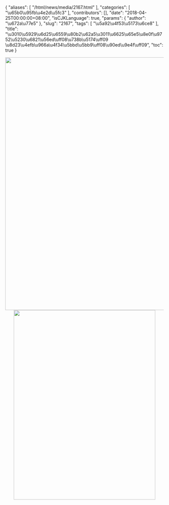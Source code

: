 {
    "aliases": [
        "/html/news/media/2167.html"
    ],
    "categories": [
        "\u65b0\u95fb\u4e2d\u5fc3"
    ],
    "contributors": [],
    "date": "2018-04-25T00:00:00+08:00",
    "isCJKLanguage": true,
    "params": {
        "author": "\u672a\u77e5"
    },
    "slug": "2167",
    "tags": [
        "\u5a92\u4f53\u5173\u6ce8"
    ],
    "title": "\u3010\u5929\u6d25\u6559\u80b2\u62a5\u3011\u6625\u65e5\u8e0f\u9752\u5230\u6821\u56ed\uff08\u738b\u5174\uff09 \u8d23\u4efb\u966a\u4f34\u5bbd\u5bb9\uff08\u90ed\u9e4f\uff09",
    "toc": true
}


<img
    src="https://cdn.tfls.online/mirror/full/b0fdbed166ee6c681429c7d94c78540a2faf812c.jpg"
    style="display:block;margin-left:auto;margin-right:auto;"
    decoding="async"
    fetchpriority="auto"
    loading="lazy"
    height="800"
    width="600"
/>
<img
    src="https://cdn.tfls.online/mirror/full/19c766e442e79ee14ef773a2535e39f1c40a17c5.jpg"
    style="display:block;margin-left:auto;margin-right:auto;"
    decoding="async"
    fetchpriority="auto"
    loading="lazy"
    height="600"
    width="450"
/>



